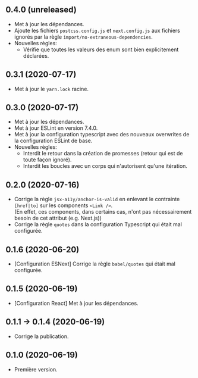 ## 0.4.0 (unreleased)
- Met à jour les dépendances.
- Ajoute les fichiers `postcss.config.js` et `next.config.js` aux 
  fichiers ignorés par la règle `import/no-extraneous-dependencies`.
- Nouvelles règles:  
  - Vérifie que toutes les valeurs des enum sont bien explicitement déclarées.

## 0.3.1 (2020-07-17)
- Met à jour le `yarn.lock` racine.

## 0.3.0 (2020-07-17)
- Met à jour les dépendances.
- Met à jour ESLint en version 7.4.0.
- Met à jour la configuration typescript avec des nouveaux overwrites de la configuration ESLint de base.
- Nouvelles règles:  
  - Interdit le retour dans la création de promesses (retour qui est de toute façon ignoré).
  - Interdit les boucles avec un corps qui n'autorisent qu'une itération.

## 0.2.0 (2020-07-16)
- Corrige la règle `jsx-a11y/anchor-is-valid` en enlevant le contrainte `[href|to]` sur les components `<Link />`.  
  (En effet, ces components, dans certains cas, n'ont pas nécessairement besoin de cet attribut (e.g. Next.js))
- Corrige la règle `quotes` dans la configuration Typescript qui était mal configurée.

## 0.1.6 (2020-06-20)
- [Configuration ESNext] Corrige la règle `babel/quotes` qui était mal configurée.

## 0.1.5 (2020-06-19)
- [Configuration React] Met à jour les dépendances.

## 0.1.1 -> 0.1.4 (2020-06-19)
- Corrige la publication.

## 0.1.0 (2020-06-19)
- Première version.
